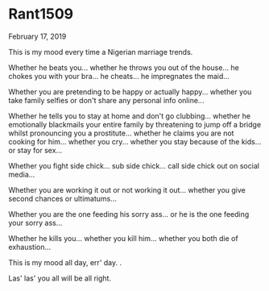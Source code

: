 # Rant1509



February 17, 2019

This is my mood every time a Nigerian marriage trends.

Whether he beats you... whether he throws you out of the house... he chokes you with your bra... he cheats... he impregnates the maid...

Whether you are pretending to be happy or actually happy... whether you take family selfies or don't share any personal info online... 

Whether he tells you to stay at home and don't go clubbing... whether he emotionally blackmails your entire family by threatening to jump off a bridge whilst pronouncing you a prostitute... whether he claims you are not cooking for him... whether you cry... whether you stay because of the kids... or stay for sex... 

Whether you fight side chick... sub side chick... call side chick out on social media...

Whether you are working it out or not working it out... whether you give second chances or ultimatums... 

Whether you are the one feeding his sorry ass... or he is the one feeding your sorry ass...

Whether he kills you... whether you kill him... whether you both die of exhaustion...

This is my mood all day, err' day.
.

Las' las' you all will be all right.
